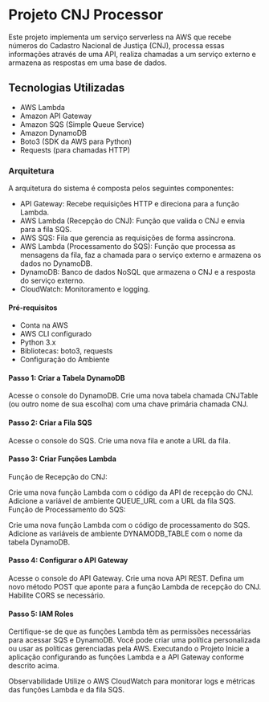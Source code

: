# Projeto CNJ Processor

Este projeto implementa um serviço serverless na AWS que recebe números do Cadastro Nacional de Justiça (CNJ), processa essas informações através de uma API, realiza chamadas a um serviço externo e armazena as respostas em uma base de dados.

## Tecnologias Utilizadas
- AWS Lambda
- Amazon API Gateway
- Amazon SQS (Simple Queue Service)
- Amazon DynamoDB
- Boto3 (SDK da AWS para Python)
 - Requests (para chamadas HTTP)

### Arquitetura
A arquitetura do sistema é composta pelos seguintes componentes:

- API Gateway: Recebe requisições HTTP e direciona para a função Lambda.
- AWS Lambda (Recepção do CNJ): Função que valida o CNJ e envia para a fila SQS.
- AWS SQS: Fila que gerencia as requisições de forma assíncrona.
- AWS Lambda (Processamento do SQS): Função que processa as mensagens da fila, faz a chamada para o serviço externo e armazena os dados no DynamoDB.
- DynamoDB: Banco de dados NoSQL que armazena o CNJ e a resposta do serviço externo.
- CloudWatch: Monitoramento e logging.
#### Pré-requisitos
- Conta na AWS
- AWS CLI configurado
- Python 3.x
- Bibliotecas: boto3, requests
- Configuração do Ambiente

#### Passo 1: Criar a Tabela DynamoDB
Acesse o console do DynamoDB.
Crie uma nova tabela chamada CNJTable (ou outro nome de sua escolha) com uma chave primária chamada CNJ.
#### Passo 2: Criar a Fila SQS
Acesse o console do SQS.
Crie uma nova fila e anote a URL da fila.
#### Passo 3: Criar Funções Lambda
Função de Recepção do CNJ:

Crie uma nova função Lambda com o código da API de recepção do CNJ.
Adicione a variável de ambiente QUEUE_URL com a URL da fila SQS.
Função de Processamento do SQS:

Crie uma nova função Lambda com o código de processamento do SQS.
Adicione as variáveis de ambiente DYNAMODB_TABLE com o nome da tabela DynamoDB.
#### Passo 4: Configurar o API Gateway
Acesse o console do API Gateway.
Crie uma nova API REST.
Defina um novo método POST que aponte para a função Lambda de recepção do CNJ.
Habilite CORS se necessário.
#### Passo 5: IAM Roles
Certifique-se de que as funções Lambda têm as permissões necessárias para acessar SQS e DynamoDB. Você pode criar uma política personalizada ou usar as políticas gerenciadas pela AWS.
Executando o Projeto
Inicie a aplicação configurando as funções Lambda e a API Gateway conforme descrito acima.

Observabilidade
Utilize o AWS CloudWatch para monitorar logs e métricas das funções Lambda e da fila SQS.
